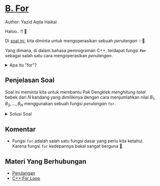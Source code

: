 # [B. For](https://tlx.toki.id/courses/basic/chapters/06/problems/B)

Author: Yazid Aqila Haikal

Haloo.. !! 👋

Di [soal ini](https://tlx.toki.id/courses/basic/chapters/06/problems/B), kita diminta untuk mengoperasikan sebuah *perulangan* ✨🙌.

Yang dimana, di dalam bahasa pemrograman C++, terdapat fungsi **`for`** sebagai salah satu cara mengoperasikan *perulangan*.

<details>
  <summary>Apa itu "for"?</summary>

`for` adalah salah satu fungsi yang dapat melakukan *perulangan* ✨. 
```c++
for(Pernyataan 1; Pernyataan 2; Pernyataan 3){
    // blok kode yang akan dijalankan
}
```
Nah, dari contoh di atas, dapat kita lihat bahwa dalam fungsi `for` terdapat 3 pernyataan yang berada di dalam `"()"` dan dibatasi oleh tanda `";"`.

- **Pernyataan 1** dieksekusi (satu kali) sebelum menjalankan blok kode.
- **Pernyataan 2** mendefinisikan kondisi untuk mengeksekusi blok kode.
- **Pernyataan 3** dijalankan (setiap kali) setelah blok kode dieksekusi.

### Contoh:

```
Hitunglah jumlah, mulai dari angka 1 hingga 5.
```

😎: "Ya.., tinggal ditambah manual aja kan? 1+2+3+4+5?"

Sebenernya.., ga salah sih. Tapi, kalau misalkan kita disuruh hitung dari angka 1 sampai 1000 kan bakal pegel juga ngetiknya 🗿.

Nah, disinilah fungsi `for` bakal berguna banget.

Caranya adalah:
1. Misalkan $i = 1$.
2. Buat kondisi yang selama $i ≤ 5$, blok kode di dalam `"{}"` akan dikerjakan.
3. Ubah nilai $i$ menjadi tambah 1 setiap blok kode di dalam `"{}"` selesai dikerjakan.
4. Tunggu sampe $i > 5$.
5. Uuudahh.. 🤌

Dalam bentuk program C++ nya dapat diketikkan sebagai:
```c++
#include<iostream>
using namespace std;

int main(){
  int hasil = 0;
  for(int i = 1; i <= 5; i++){
    hasil = hasil + i;
  }
  cout << hasil;
  return 0;
}
```
</details>

## Penjelasan Soal

Soal ini meminta kita untuk membantu Pak Dengklek *menghitung total* bebek dari $N$ kandang yang dimilikinya dengan cara menjumlahkan nilai $B_1, B_2, ..., B_N$  menggunakan sebuah fungsi *perulangan* `for`.

<details>
  <summary>Solusi Soal</summary>

```c++
#include <bits/stdc++.h>
using namespace std;

int main() {
  int N;
  cin >> N;
  int Bi;
  int hasil = 0;
  for (int i = 0; i < N; i++) {
    cin >> Bi;
    hasil = hasil + Bi;
  }
  cout << hasil << endl;
  return 0;
}
```

</details>

## Komentar
    
- Fungsi `for` adalah salah satu fungsi dasar yang perlu kita ketahui. Karena fungsi `for` kedepannya bakal sangat berguna 🙌.

## Materi Yang Berhubungan

- [Perulangan](https://docs.google.com/viewerng/viewer?url=https://github.com/ia-toki/training-gate-id-pdf/raw/master/pemrograman-dasar-cpp_06-perulangan.pdf)    
- [C++ For Loop](https://www.w3schools.com/cpp/cpp_for_loop.asp)

